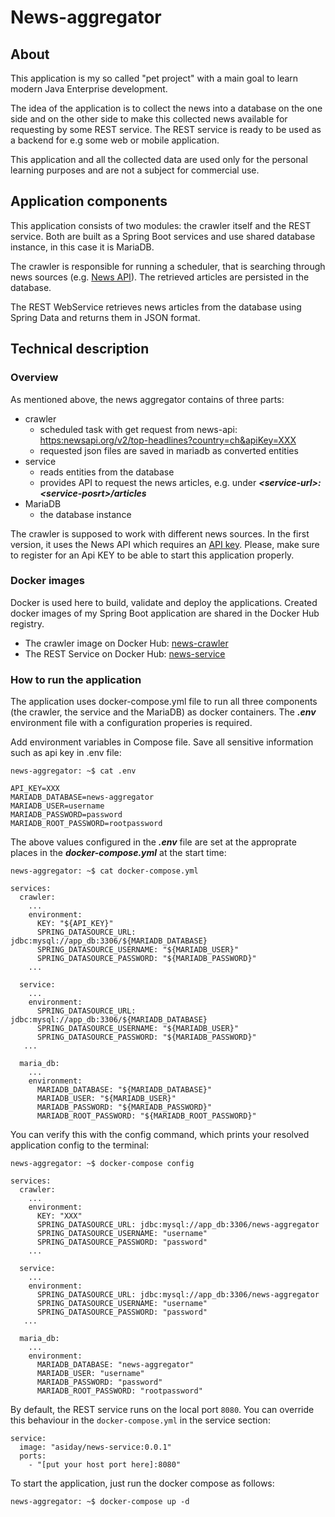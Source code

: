 # News-aggregator

## About

This application is my so called "pet project" with a main goal to learn modern Java Enterprise development.

The idea of the application is to collect the news into a database on the one side and on the other side to make this collected news available for requesting by some REST service. The REST service is ready to be used as a backend for e.g some web or mobile application.

This application and all the collected data are used only for the personal learning purposes and are not a subject for commercial use.

## Application components

This application consists of two modules: the crawler itself and the REST service. Both are built as a Spring Boot services and use shared database instance, in this case it is MariaDB.

The crawler is responsible for running a scheduler, that is searching through news sources (e.g. [News API](https://newsapi.org/)). The retrieved articles are persisted in the database.

The REST WebService retrieves news articles from the database using Spring Data and returns them in JSON format.

## Technical description

### Overview 
As mentioned above, the news aggregator contains of three parts:
+ crawler 
  + scheduled task with get request from news-api:
    <https:newsapi.org/v2/top-headlines?country=ch&apiKey=XXX>
  + requested json files are saved in mariadb as converted entities
+ service 
  + reads entities from the database
  + provides API to request the news articles, e.g. under ***\<service-url\>:\<service-posrt\>/articles***
+ MariaDB
  + the database instance

The crawler is supposed to work with different news sources. In the first version, it uses the News API which requires an [API key](https://newsapi.org/register). Please, make sure to register for an Api KEY to be able to start this application properly.

### Docker images 

Docker is used here to build, validate and deploy the applications.
Created docker images of my Spring Boot application are shared in the Docker Hub registry.

+ The crawler image on Docker Hub: [news-crawler](https://hub.docker.com/repository/docker/asiday/news-crawler)
+ The REST Service on Docker Hub:  [news-service](https://hub.docker.com/repository/docker/asiday/news-service)


### How to run the application

The application uses docker-compose.yml file to run all three components (the crawler, the service and the MariaDB) as docker containers. The ***.env*** environment file with a configuration properies is required.

Add environment variables in Compose file. Save all sensitive information such as api key in .env file:

```console
news-aggregator: ~$ cat .env 
    
API_KEY=XXX
MARIADB_DATABASE=news-aggregator
MARIADB_USER=username
MARIADB_PASSWORD=password
MARIADB_ROOT_PASSWORD=rootpassword
```

The above values configured in the ***.env*** file are set at the approprate places in the ***docker-compose.yml*** at the start time:

```console
news-aggregator: ~$ cat docker-compose.yml
    
services:
  crawler:
    ...
    environment:
      KEY: "${API_KEY}"
      SPRING_DATASOURCE_URL: jdbc:mysql://app_db:3306/${MARIADB_DATABASE}
      SPRING_DATASOURCE_USERNAME: "${MARIADB_USER}"
      SPRING_DATASOURCE_PASSWORD: "${MARIADB_PASSWORD}"
    ...

  service:
    ...
    environment:
      SPRING_DATASOURCE_URL: jdbc:mysql://app_db:3306/${MARIADB_DATABASE}
      SPRING_DATASOURCE_USERNAME: "${MARIADB_USER}"
      SPRING_DATASOURCE_PASSWORD: "${MARIADB_PASSWORD}"
   ...   
  
  maria_db:
    ...
    environment:
      MARIADB_DATABASE: "${MARIADB_DATABASE}"
      MARIADB_USER: "${MARIADB_USER}"
      MARIADB_PASSWORD: "${MARIADB_PASSWORD}"
      MARIADB_ROOT_PASSWORD: "${MARIADB_ROOT_PASSWORD}"
```

You can verify this with the config command, which prints your resolved application config to the terminal:

```console
news-aggregator: ~$ docker-compose config
    
services:
  crawler:
    ...
    environment:
      KEY: "XXX"
      SPRING_DATASOURCE_URL: jdbc:mysql://app_db:3306/news-aggregator
      SPRING_DATASOURCE_USERNAME: "username"
      SPRING_DATASOURCE_PASSWORD: "password"
    ...

  service:
    ...
    environment:
      SPRING_DATASOURCE_URL: jdbc:mysql://app_db:3306/news-aggregator
      SPRING_DATASOURCE_USERNAME: "username"
      SPRING_DATASOURCE_PASSWORD: "password"
   ...   
  
  maria_db:
    ...
    environment:
      MARIADB_DATABASE: "news-aggregator"
      MARIADB_USER: "username"
      MARIADB_PASSWORD: "password"
      MARIADB_ROOT_PASSWORD: "rootpassword"
```

By default, the REST service runs on the local port ```8080```. You can override this behaviour in the ```docker-compose.yml``` in the service section:

```console
service:
  image: "asiday/news-service:0.0.1"
  ports:
    - "[put your host port here]:8080"
```

To start the application, just run the docker compose as follows:
```console
news-aggregator: ~$ docker-compose up -d
```
